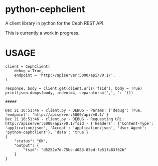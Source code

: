 python-cephclient
=================

A client library in python for the Ceph REST API.

This is currently a work in progress.

USAGE
=================

    client = CephClient(
        debug = True,
        endpoint = 'http://apiserver:5000/api/v0.1/',
    )

    response, body = client.get(client.urls('fsid'), body = True)
    print(json.dumps(body, indent=4, separators=(',', ': ')))

    #####

    Dec 21 16:51:46 - client.py - DEBUG - Params: {'debug': True, 'endpoint': 'http://apiserver:5000/api/v0.1/'}
    Dec 21 16:51:46 - client.py - DEBUG - Requesting URL: http://apiserver:5000/api/v0.1/fsid - {'headers': {'Content-Type': 'application/json', 'Accept': 'application/json', 'User-Agent': 'python-cephclient'}, 'data': 'true'}
    {
        "status": "OK",
        "output": {
            "fsid": "d5252e7d-75bc-4083-85ed-fe51fa83f62b"
        }
    }